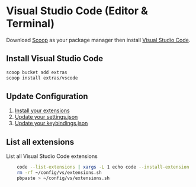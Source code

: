 # Visual Studio Code (Editor & Terminal)
Download [Scoop](https://github.com/BosEriko/scoop) as your package manager then install [Visual Studio Code](https://scoop.sh/#/apps?q=vscode).

## Install Visual Studio Code
```sh
scoop bucket add extras
scoop install extras/vscode
```

## Update Configuration
1. [Install your extensions](extensions.sh)
2. [Update your settings.json](settings.json)
3. [Update your keybindings.json](keybindings.json)

## List all extensions
List all Visual Studio Code extensions
```sh
    code --list-extensions | xargs -L 1 echo code --install-extension | pbcopy
    rm -rf ~/config/vs/extensions.sh
    pbpaste > ~/config/vs/extensions.sh
```
